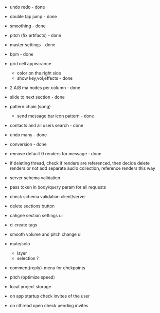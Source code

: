 - undo redo - done
- double tap jump - done
- smoothing - done
- pitch (fix artifacts) - done 
- master settings - done
- bpm - done
- grid cell appearance 
    - color on the right side 
    - show key,vol,effects - done
- 2 A/B ma nodes per column - done
- slide to next section - done
- pattern chain (song)
    - send message bar icon pattern - done
- contacts and all users search - done
- undo many - done 
- conversion - done 
- remove default 0 renders for message - done

- if deleting thread, check if renders are referenced, then decide delete renders or not 
  add separate audio collection, reference renders this way
- server schema validation 
- pass token in body/query param for all requests
- check schema validation client/server

- delete sections button
- cahgne section settings ui
- ci create tags
- smooth volume and pitch change ui
- mute/solo
    - layer
    - selection ?
- comment(reply)-menu for chekpoints
- pitch (optimize speed)
- local project storage
- on app startup check invites of the user
- on nthread open check pending invites
